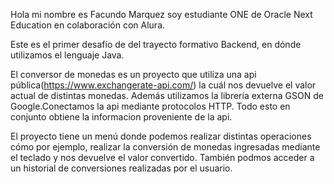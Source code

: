 Hola mi nombre es Facundo Marquez soy estudiante ONE de Oracle Next Education en colaboración con Alura.

Este es el primer desafío de del trayecto formativo Backend, en dónde utilizamos el lenguaje Java.

El conversor de monedas es un proyecto que utiliza una api pública(https://www.exchangerate-api.com/) la cuál nos devuelve el valor actual de distintas monedas. 
Además utilizamos la librería externa GSON de Google.Conectamos la api mediante protocolos HTTP. Todo esto en conjunto obtiene la informacion proveniente de la api.

El proyecto tiene un menú donde podemos realizar distintas operaciones cómo por ejemplo, realizar la conversión de monedas ingresadas mediante el teclado y nos devuelve 
el valor convertido. También podmos acceder a un historial de conversiones realizadas por el usuario.

